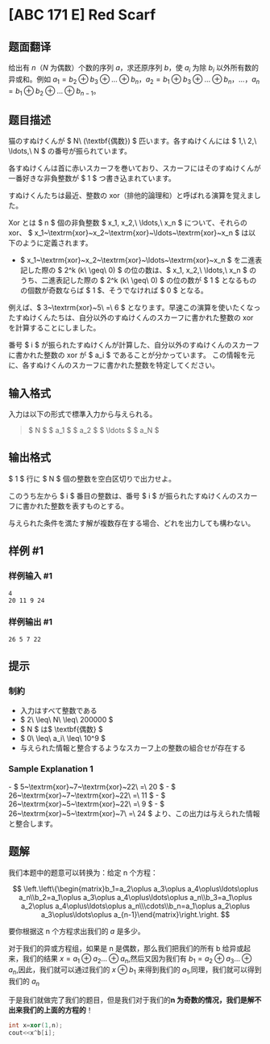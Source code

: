 # [ABC 171 E] Red Scarf

## 题面翻译

给出有 $n$（$N$ 为偶数）个数的序列 $a$，求还原序列 $b$，使 $a_i$ 为除 $b_i$ 以外所有数的异或和。例如 $a_1=b_2 \oplus b_3\oplus\dots\oplus b_n$，$a_2=b_1\oplus b_3\oplus \dots\oplus b_n$，$\dots$，$a_n=b_1\oplus b_2\oplus \dots\oplus b_{n-1}$。

## 题目描述

[problemUrl]: https://atcoder.jp/contests/abc171/tasks/abc171_e

猫のすぬけくんが $ N\ (\textbf{偶数}) $ 匹います。各すぬけくんには $ 1,\ 2,\ \ldots,\ N $ の番号が振られています。

各すぬけくんは首に赤いスカーフを巻いており、スカーフにはそのすぬけくんが一番好きな非負整数が $ 1 $ つ書き込まれています。

すぬけくんたちは最近、整数の xor（排他的論理和）と呼ばれる演算を覚えました。

 Xor とは $ n $ 個の非負整数 $ x_1, x_2,\ \ldots,\ x_n $ について、それらの xor、 $ x_1~\textrm{xor}~x_2~\textrm{xor}~\ldots~\textrm{xor}~x_n $ は以下のように定義されます。

- $ x_1~\textrm{xor}~x_2~\textrm{xor}~\ldots~\textrm{xor}~x_n $ を二進表記した際の $ 2^k (k\ \geq\ 0) $ の位の数は、$ x_1, x_2,\ \ldots,\ x_n $ のうち、二進表記した際の $ 2^k (k\ \geq\ 0) $ の位の数が $ 1 $ となるものの個数が奇数ならば $ 1 $、そうでなければ $ 0 $ となる。
 
 例えば、$ 3~\textrm{xor}~5\ =\ 6 $ となります。早速この演算を使いたくなったすぬけくんたちは、自分以外のすぬけくんのスカーフに書かれた整数の xor を計算することにしました。

番号 $ i $ が振られたすぬけくんが計算した、自分以外のすぬけくんのスカーフに書かれた整数の xor が $ a_i $ であることが分かっています。 この情報を元に、各すぬけくんのスカーフに書かれた整数を特定してください。

## 输入格式

入力は以下の形式で標準入力から与えられる。

> $ N $ $ a_1 $ $ a_2 $ $ \ldots $ $ a_N $

## 输出格式

$ 1 $ 行に $ N $ 個の整数を空白区切りで出力せよ。

このうち左から $ i $ 番目の整数は、番号 $ i $ が振られたすぬけくんのスカーフに書かれた整数を表すものとする。

与えられた条件を満たす解が複数存在する場合、どれを出力しても構わない。

## 样例 #1

### 样例输入 #1

```
4
20 11 9 24
```

### 样例输出 #1

```
26 5 7 22
```

## 提示

### 制約

- 入力はすべて整数である
- $ 2\ \leq\ N\ \leq\ 200000 $
- $ N $ は$ \textbf{偶数} $
- $ 0\ \leq\ a_i\ \leq\ 10^9 $
- 与えられた情報と整合するようなスカーフ上の整数の組合せが存在する

### Sample Explanation 1

\- $ 5~\textrm{xor}~7~\textrm{xor}~22\ =\ 20 $ - $ 26~\textrm{xor}~7~\textrm{xor}~22\ =\ 11 $ - $ 26~\textrm{xor}~5~\textrm{xor}~22\ =\ 9 $ - $ 26~\textrm{xor}~5~\textrm{xor}~7\ =\ 24 $ より、この出力は与えられた情報と整合します。

## 题解
我们本题中的题意可以转换为：给定 n 个方程：

$$
\left.\left\{\begin{matrix}b_1=a_2\oplus a_3\oplus a_4\oplus\ldots\oplus a_n\\b_2=a_1\oplus a_3\oplus a_4\oplus\ldots\oplus a_n\\b_3=a_1\oplus a_2\oplus a_4\oplus\ldots\oplus a_n\\\cdots\\b_n=a_1\oplus a_2\oplus a_3\oplus\ldots\oplus a_{n-1}\end{matrix}\right.\right.
$$

要你根据这 n 个方程求出我们的 $a$ 是多少。

对于我们的异或方程组，如果是 n 是偶数，那么我们把我们的所有 b 给异或起来，我们的结果 $x=a_{1}\oplus a_{2}\dots \oplus a_{n}$,然后又因为我们有 $b_{1}=a_{2}\oplus a_{3}\dots \oplus a_{n}$,因此，我们就可以通过我们的 $x\oplus b_{1}$ 来得到我们的 $a_{1}$,同理，我们就可以得到我们的 $a_{n}$

于是我们就做完了我们的题目，但是我们对于我们的**n 为奇数的情况，我们是解不出来我们的上面的方程的**！

```cpp
int x=xor(1,n);
cout<<x^b[i];
```
